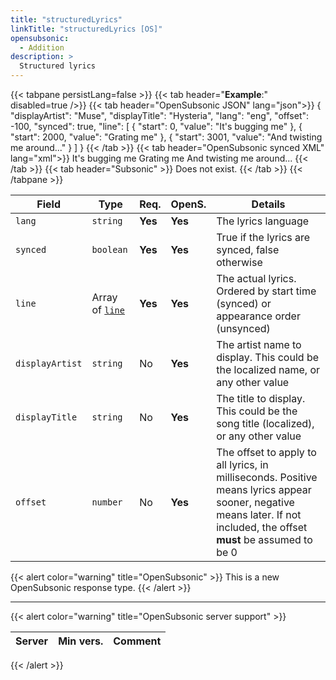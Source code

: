 ```yaml
---
title: "structuredLyrics"
linkTitle: "structuredLyrics [OS]"
opensubsonic:
  - Addition
description: >
  Structured lyrics
---
```


{{< tabpane persistLang=false >}}
{{< tab header="**Example**:" disabled=true />}}
{{< tab header="OpenSubsonic JSON" lang="json">}}
{
  "displayArtist": "Muse",
  "displayTitle": "Hysteria",
  "lang": "eng",
  "offset": -100,
  "synced": true,
  "line": [
    {
      "start": 0,
      "value": "It's bugging me"
    },
    {
      "start": 2000,
      "value": "Grating me"
    },
    {
      "start": 3001,
      "value": "And twisting me around..."
    }
  ]
}
{{< /tab >}}
{{< tab header="OpenSubsonic synced XML" lang="xml">}}
<structuredLyrics displayArtist="Muse" displayTitle="Hysteria" lang="en" offset="-100" synced="true">
  <line start="0">It's bugging me</line>
  <line start="2000">Grating me</line>
  <line start="3001">And twisting me around...</line>
</structuredLyrics>
{{< /tab >}}
{{< tab header="Subsonic"  >}}
Does not exist.
{{< /tab >}}
{{< /tabpane >}}

| Field           | Type                       | Req.    | OpenS.  | Details                                                                                                                                                                |
| --------------- | -------------------------- | ------- | ------- | ---------------------------------------------------------------------------------------------------------------------------------------------------------------------- |
| `lang`          | `string`                   | **Yes** | **Yes** | The lyrics language                                                                                                                                                    |
| `synced`        | `boolean`                  | **Yes** | **Yes** | True if the lyrics are synced, false otherwise                                                                                                                         |
| `line`          | Array of [`line`](../line) | **Yes** | **Yes** | The actual lyrics. Ordered by start time (synced) or appearance order (unsynced)                                                                                       |
| `displayArtist` | `string`                   | No      | **Yes** | The artist name to display. This could be the localized name, or any other value                                                                                       |
| `displayTitle`  | `string`                   | No      | **Yes** | The title to display. This could be the song title (localized), or any other value                                                                                     |
| `offset`        | `number`                   | No      | **Yes** | The offset to apply to all lyrics, in milliseconds. Positive means lyrics appear sooner, negative means later. If not included, the offset **must** be assumed to be 0 |

{{< alert color="warning" title="OpenSubsonic" >}}
This is a new OpenSubsonic response type.
{{< /alert >}}

---

{{< alert color="warning" title="OpenSubsonic server support" >}}

| Server | Min vers. | Comment |
| ------ | --------- | ------- |

{{< /alert >}}

